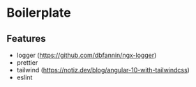 # Boilerplate

## Features

- logger (https://github.com/dbfannin/ngx-logger)
- prettier
- tailwind (https://notiz.dev/blog/angular-10-with-tailwindcss)
- eslint
